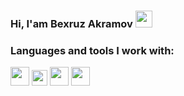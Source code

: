 ### Hi, I'am Bexruz Akramov <img src="https://media.giphy.com/media/hvRJCLFzcasrR4ia7z/giphy.gif" width="27px">

### Languages and tools I work with:

<code><img src="https://www.w3.org/html/logo/downloads/HTML5_1Color_Black.svg" width="30px"></code>
<code><img src="https://seeklogo.com/images/C/css-logo-FD0B685547-seeklogo.com.png" width="25px"></code>
<code><img src="https://miro.medium.com/max/512/1*YWazhGyGmNs6K3HZE7lS7Q.png" width="30px"></code>
<code><img src="https://cdn.freebiesupply.com/logos/large/2x/react-1-logo-black-and-white.png" width="30px"></code>
